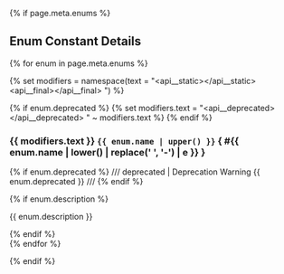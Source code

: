 {% if page.meta.enums %}
## Enum Constant Details

{% for enum in page.meta.enums %}
<div class="api-detail" markdown>

{% set modifiers = namespace(text = "<api__static></api__static> <api__final></api__final> ") %}

{% if enum.deprecated %}
  {% set modifiers.text = "<api__deprecated></api__deprecated> " ~ modifiers.text %}
{% endif %}

### {{ modifiers.text }} `{{ enum.name | upper() }}` { #{{ enum.name | lower() | replace(' ', '-') | e }} }

{% if enum.deprecated %}
/// deprecated | Deprecation Warning
{{ enum.deprecated }}
///
{% endif %}

{% if enum.description %}
<p class="api-detail__description">

{{ enum.description }}

</p>
{% endif %}

</div>
{% endfor %}

{% endif %}